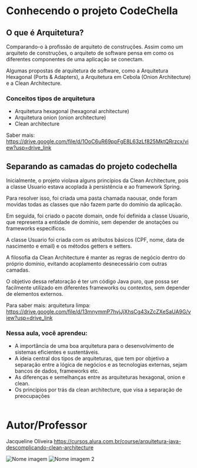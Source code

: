 # Conhecendo o projeto CodeChella



## O que é Arquitetura?

Comparando-o à profissão de arquiteto de construções. Assim como um arquiteto de construções, o arquiteto de software pensa em como os diferentes componentes de uma aplicação se conectam.

Algumas propostas de arquitetura de software, como a Arquitetura Hexagonal (Ports & Adapters), a Arquitetura em Cebola (Onion Architecture) e a Clean Architecture.

### Conceitos tipos de arquitetura

- Arquitetura hexagonal (hexagonal architecture)
- Arquitetura onion (onion architecture)
- Clean architecture

Saber mais: https://drive.google.com/file/d/1OoC6uR69ppFgE8L63zLf825MktQRrzcx/view?usp=drive_link

## Separando as camadas do projeto codechella

Inicialmente, o projeto violava alguns princípios da Clean Architecture, pois a classe Usuario estava acoplada à persistência e ao framework Spring.

Para resolver isso, foi criada uma pasta chamada naousar, onde foram movidas todas as classes que não fazem parte do domínio da aplicação.

Em seguida, foi criado o pacote domain, onde foi definida a classe Usuario, que representa a entidade de domínio, sem depender de anotações ou frameworks específicos.

A classe Usuario foi criada com os atributos básicos (CPF, nome, data de nascimento e email) e os métodos getters e setters.

A filosofia da Clean Architecture é manter as regras de negócio dentro do próprio domínio, evitando acoplamento desnecessário com outras camadas.

O objetivo dessa refatoração é ter um código Java puro, que possa ser facilmente utilizado em diferentes frameworks ou contextos, sem depender de elementos externos.


Para saber mais: arquitetura limpa: https://drive.google.com/file/d/13mnymmP7hvjJjXhsCg43xZcZXeSaUA9G/view?usp=drive_link



### Nessa aula, você aprendeu:

- A importância de uma boa arquitetura para o desenvolvimento de sistemas eficientes e sustentáveis.
- A ideia central dos tipos de arquiteturas, que tem por objetivo a separação entre a lógica de negócios e as tecnologias externas, sejam bancos de dados, frameworks etc.
- As diferenças e semelhanças entre as arquiteturas hexagonal, onion e clean.
- Os princípios por trás da clean architecture, que visa a separação de preocupações



```bash

```


# Autor/Professor

Jacqueline Oliveira
https://cursos.alura.com.br/course/arquitetura-java-descomplicando-clean-architecture


![Nome imagem](link) ![Nome imagem 2](link)

